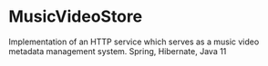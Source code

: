 # MusicVideoStore
Implementation of an HTTP service which serves as a music video metadata management system. Spring, Hibernate, Java 11 
